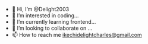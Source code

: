 - 👋 Hi, I’m @Delight2003
- 👀 I’m interested in coding...
- 🌱 I’m currently learning frontend...
- 💞️ I’m looking to collaborate on ...
- 📫 How to reach me ikechidelightcharles@gmail.com

<!---
Delight2003/Delight2003 is a ✨ special ✨ repository because its `README.md` (this file) appears on your GitHub profile.
You can click the Preview link to take a look at your changes.
--->
